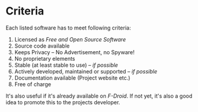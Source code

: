 # Criteria

Each listed software has to meet following criteria:

1. Licensed as *Free and Open Source Software*
1. Source code available
1. Keeps Privacy – No Advertisement, no Spyware!
1. No proprietary elements
1. Stable (at least stable to use) – *if possible*
1. Actively developed, maintained or supported – *if possible*
1. Documentation available (Project website etc.)
1. Free of charge

It's also useful if it's already available on *F-Droid*. If not yet, it's also a good idea to promote this to the projects developer.
